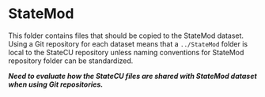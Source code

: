 # StateMod #

This folder contains files that should be copied to the StateMod dataset.
Using a Git repository for each dataset means that a `../StateMod` folder is local to the StateCU repository unless naming conventions for StateMod repository folder can be standardized.

***Need to evaluate how the StateCU files are shared with StateMod dataset when using Git repositories.***
